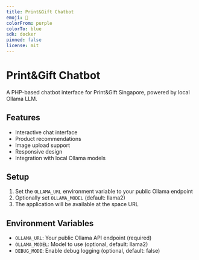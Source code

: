 ```yaml
---
title: Print&Gift Chatbot
emoji: 🎁
colorFrom: purple
colorTo: blue
sdk: docker
pinned: false
license: mit
---
```


# Print&Gift Chatbot

A PHP-based chatbot interface for Print&Gift Singapore, powered by local Ollama LLM.

## Features

- Interactive chat interface
- Product recommendations
- Image upload support
- Responsive design
- Integration with local Ollama models

## Setup

1. Set the `OLLAMA_URL` environment variable to your public Ollama endpoint
2. Optionally set `OLLAMA_MODEL` (default: llama2)
3. The application will be available at the space URL

## Environment Variables

- `OLLAMA_URL`: Your public Ollama API endpoint (required)
- `OLLAMA_MODEL`: Model to use (optional, default: llama2)
- `DEBUG_MODE`: Enable debug logging (optional, default: false)